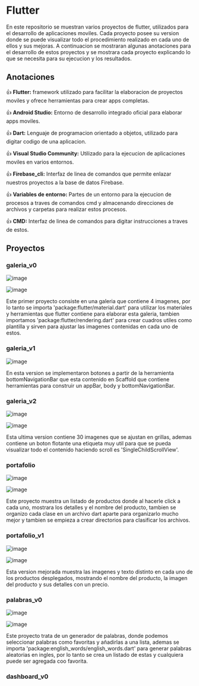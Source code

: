 # Flutter
En este repositorio se muestran varios proyectos de flutter, utilizados para el desarrollo de aplicaciones moviles. Cada proyecto posee su version donde se puede visualizar todo el procedimiento realizado en cada uno de ellos y sus mejoras. A continuacion se mostraran algunas anotaciones para el desarrollo de estos proyectos y se mostrara cada proyecto explicando lo que se necesita para su ejecucion y los resultados.

## Anotaciones
:+1: **Flutter:** framework utilizado para facilitar la elaboracion de proyectos moviles y ofrece herramientas para crear apps completas.

:+1: **Android Studio:** Entorno de desarrollo integrado oficial para elaborar apps moviles.

:+1: **Dart:** Lenguaje de programacion orientado a objetos, utilizado para digitar codigo de una aplicacion.

:+1: **Visual Studio Community:** Utilizado para la ejecucion de aplicaciones moviles en varios entornos.

:+1: **Firebase_cli:** Interfaz de linea de comandos que permite enlazar nuestros proyectos a la base de datos Firebase.

:+1: **Variables de entorno:** Partes de un entorno para la ejecucion de procesos a traves de comandos cmd y almacenando direcciones de archivos y carpetas para realizar estos procesos.

:+1: **CMD:** Interfaz de linea de comandos para digitar instrucciones a traves de estos.

## Proyectos

### galeria_v0

![image](https://user-images.githubusercontent.com/110575826/205741082-299e16c1-61db-4571-8a22-77bebb55ea06.png)

![image](https://user-images.githubusercontent.com/110575826/205743260-a841879f-1db3-48b1-9dc0-509f9d616bd7.png)


Este primer proyecto consiste en una galeria que contiene 4 imagenes, por lo tanto se importa 'package:flutter/material.dart' para utilizar los materiales y herramientas que flutter contiene para elaborar esta galeria, tambien importamos 'package:flutter/rendering.dart' para crear cuadros utiles como plantilla y sirven para ajustar las imagenes contenidas en cada uno de estos.

### galeria_v1

![image](https://user-images.githubusercontent.com/110575826/205742059-2e2de38f-fa95-4a51-aab6-6be58287504a.png)

En esta version se implementaron botones a partir de la herramienta bottomNavigationBar que esta contenido en Scaffold que contiene herramientas para construir un appBar, body y bottomNavigationBar.

### galeria_v2

![image](https://user-images.githubusercontent.com/110575826/205743749-00e07321-e788-404b-9003-4ca6e772ee1f.png)

![image](https://user-images.githubusercontent.com/110575826/205743896-188111ec-35f6-4c20-be00-fec9f0c054b2.png)

Esta ultima version contiene 30 imagenes que se ajustan en grillas, ademas contiene un boton flotante una etiqueta muy util para que se pueda visualizar todo el contenido haciendo scroll es 'SingleChildScrollView'.

### portafolio

![image](https://user-images.githubusercontent.com/110575826/205746722-aa05d233-eca3-465c-8244-771ac8e76e89.png)

![image](https://user-images.githubusercontent.com/110575826/205746734-c14a73e6-bad3-489a-9246-e77fdcdc6a43.png)

Este proyecto muestra un listado de productos donde al hacerle click a cada uno, mostrara los detalles y el nombre del producto, tambien se organizo cada clase en un archivo dart aparte para organizarlo mucho mejor y tambien se empieza a crear directorios para clasificar los archivos.

### portafolio_v1

![image](https://user-images.githubusercontent.com/110575826/205748370-f5c6c8e9-c7bd-4b5e-9fa1-83f1a7edd4ed.png)

![image](https://user-images.githubusercontent.com/110575826/205748398-dd8c88f9-df43-4816-8036-e5aa28b81353.png)

Esta version mejorada muestra las imagenes y texto distinto en cada uno de los productos desplegados, mostrando el nombre del producto, la imagen del producto y sus detalles con un precio.

### palabras_v0

![image](https://user-images.githubusercontent.com/110575826/205750604-f47e0f64-157d-4638-a9c8-8fe60b5a9b90.png)

![image](https://user-images.githubusercontent.com/110575826/205750628-ffd72685-ad03-40a2-9e91-45689d1b390a.png)

Este proyecto trata de un generador de palabras, donde podemos seleccionar palabras como favoritas y añadirlas a una lista, ademas se importa 'package:english_words/english_words.dart' para generar palabras aleatorias en ingles, por lo tanto se crea un listado de estas y cualquiera puede ser agregada coo favorita.

### dashboard_v0





